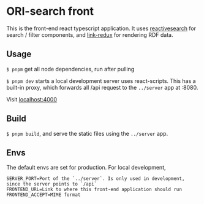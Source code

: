 # ORI-search front

This is the front-end react typescript application.
It uses [reactivesearch](https://github.com/appbaseio/reactivesearch/) for search / filter components, and [link-redux](https://github.com/fletcher91/link-redux) for rendering RDF data.

## Usage

`$ pnpm` get all node dependencies, run after pulling

`$ pnpm dev` starts a local development server uses react-scripts.
This has a built-in proxy, which forwards all /api request to the `../server` app at :8080.

Visit [localhost:4000](http://localhost:4000/)

## Build

`$ pnpm build`, and serve the static files using the `../server` app.

## Envs

The default envs are set for production. For local development,

``` env
SERVER_PORT=Port of the `../server`. Is only used in development, since the server points to `/api`
FRONTEND_URL=Link to where this front-end application should run
FRONTEND_ACCEPT=MIME format
```
